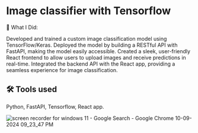 
# Image classifier with Tensorflow

🔧 What I Did:

Developed and trained a custom image classification model using TensorFlow/Keras.
Deployed the model by building a RESTful API with FastAPI, making the model easily accessible.
Created a sleek, user-friendly React frontend to allow users to upload images and receive predictions in real-time.
Integrated the backend API with the React app, providing a seamless experience for image classification.




## 🛠 Tools used
Python, FastAPI, Tensorflow, React app.

![screen recorder for windows 11 - Google Search - Google Chrome 10-09-2024 09_23_47 PM](https://github.com/user-attachments/assets/4abfc68e-3d0f-4966-91eb-feebf741d4dd)
